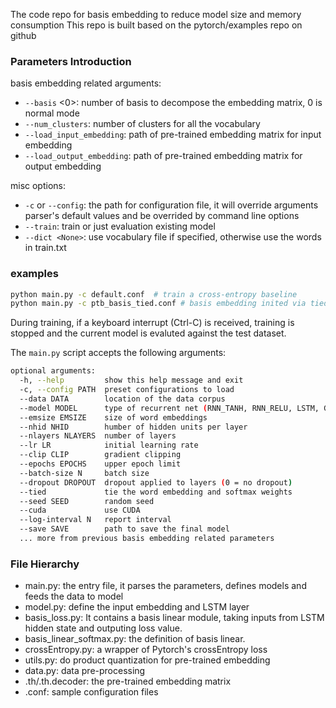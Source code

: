 The code repo for basis embedding to reduce model size and memory consumption
This repo is built based on the pytorch/examples repo on github

### Parameters Introduction
basis embedding related arguments:
  - `--basis` <0>: number of basis to decompose the embedding matrix, 0 is normal mode
  - `--num_clusters`: number of clusters for all the vocabulary
  - `--load_input_embedding`: path of pre-trained embedding matrix for input embedding
  - `--load_output_embedding`: path of pre-trained embedding matrix for output embedding

misc options:
  - `-c` or `--config`: the path for configuration file, it will override arguments parser's
  default values and be overrided by command line options
  - `--train`: train or just evaluation existing model
  - `--dict <None>`: use vocabulary file if specified, otherwise use the words in train.txt

### examples

```bash
python main.py -c default.conf  # train a cross-entropy baseline
python main.py -c ptb_basis_tied.conf # basis embedding inited via tied embedding on ptb
```
During training, if a keyboard interrupt (Ctrl-C) is received,
training is stopped and the current model is evaluted against the test dataset.

The `main.py` script accepts the following arguments:

```bash
optional arguments:
  -h, --help         show this help message and exit
  -c, --config PATH  preset configurations to load
  --data DATA        location of the data corpus
  --model MODEL      type of recurrent net (RNN_TANH, RNN_RELU, LSTM, GRU)
  --emsize EMSIZE    size of word embeddings
  --nhid NHID        humber of hidden units per layer
  --nlayers NLAYERS  number of layers
  --lr LR            initial learning rate
  --clip CLIP        gradient clipping
  --epochs EPOCHS    upper epoch limit
  --batch-size N     batch size
  --dropout DROPOUT  dropout applied to layers (0 = no dropout)
  --tied             tie the word embedding and softmax weights
  --seed SEED        random seed
  --cuda             use CUDA
  --log-interval N   report interval
  --save SAVE        path to save the final model
  ... more from previous basis embedding related parameters
```


### File Hierarchy

- main.py: the entry file, it parses the parameters, defines models
and feeds the data to model
- model.py: define the input embedding and LSTM layer
- basis_loss.py: It contains a basis linear module, taking inputs from LSTM hidden state and outputing loss value.
- basis_linear_softmax.py:  the definition of basis linear.
- crossEntropy.py: a wrapper of Pytorch's crossEntropy loss
- utils.py: do product quantization for pre-trained embedding
- data.py: data pre-processing
- .th/.th.decoder: the pre-trained embedding matrix
- .conf: sample configuration files

